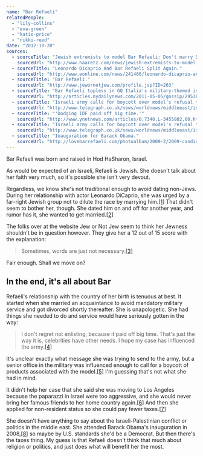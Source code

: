 ```yaml
---
name: "Bar Refaeli"
relatedPeople:
  - "lily-collins"
  - "eva-green"
  - "katie-price"
  - "nikki-reed"
date: "2012-10-20"
sources:
  - sourceTitle: "Jewish extremists to model Bar Refaeli: Don't marry DiCaprio."
    sourceUrl: "http://www.haaretz.com/news/jewish-extremists-to-model-bar-refaeli-don-t-marry-dicaprio-1.266457"
  - sourceTitle: "Leonardo Dicaprio And Bar Refaeli Split Again."
    sourceUrl: "http://www.eonline.com/news/241466/leonardo-dicaprio-and-bar-refaeli-split-again"
  - sourceTitle: "Bar Refaeli."
    sourceUrl: "http://www.jewornotjew.com/profile.jsp?ID=263"
  - sourceTitle: "Bar Refaeli topless in GQ Italia's military-themed issue: Israeli model once labeled a draft-dodger."
    sourceUrl: "http://articles.nydailynews.com/2011-05-05/gossip/29530134_1_bar-refaeli-israeli-model-israeli-fashion"
  - sourceTitle: "Israeli army calls for boycott over model's refusal to serve."
    sourceUrl: "http://www.telegraph.co.uk/news/worldnews/middleeast/israel/6990227/Israeli-army-calls-for-boycott-over-models-refusal-to-serve.html"
  - sourceTitle: "'Dodging IDF paid off big time.'"
    sourceUrl: "http://www.ynetnews.com/articles/0,7340,L-3455802,00.html"
  - sourceTitle: "Israeli army calls for boycott over model's refusal to serve."
    sourceUrl: "http://www.telegraph.co.uk/news/worldnews/middleeast/israel/6990227/Israeli-army-calls-for-boycott-over-models-refusal-to-serve.html"
  - sourceTitle: "Inauguration for Barack Obama."
    sourceUrl: "http://lovebarrefaeli.com/photoalbum/2009-2/2009-candids/washington-dc-with-leo/"
---
```


Bar Refaeli was born and raised in Hod HaSharon, Israel.

As would be expected of an Israeli, Refaeli is Jewish. She doesn't talk about her faith very much, so it's possible she isn't very devout.

Regardless, we know she's not traditional enough to avoid dating non-Jews. During her relationship with actor Leonardo DiCaprio, she was urged by a far-right Jewish group not to dilute the race by marrying him.<a class="source-citation" href="http://www.haaretz.com/news/jewish-extremists-to-model-bar-refaeli-don-t-marry-dicaprio-1.266457" title="Jewish extremists to model Bar Refaeli: Don&apos;t marry DiCaprio.">[1]</a> That didn't seem to bother her, though. She dated him on and off for another year, and rumor has it, she wanted to get married.<a class="source-citation" href="http://www.eonline.com/news/241466/leonardo-dicaprio-and-bar-refaeli-split-again" title="Leonardo Dicaprio And Bar Refaeli Split Again.">[2]</a>

The folks over at the website Jew or Not Jew seem to think her Jewness shouldn't be in question however. They give her a 12 out of 15 score with the explanation:

>Sometimes, words are just not necessary.<a class="source-citation" href="http://www.jewornotjew.com/profile.jsp?ID=263" title="Bar Refaeli.">[3]</a>

Fair enough. Shall we move on?


## In the end, it's all about Bar

Refaeli's relationship with the country of her birth is tenuous at best. It started when she married an acquaintance to avoid mandatory military service and got divorced shortly thereafter. She is unapologetic. She had things she needed to do and service would have seriously gotten in the way:

>I don't regret not enlisting, because it paid off big time. That's just the way it is, celebrities have other needs. I hope my case has influenced the army.<a class="source-citation" href="http://articles.nydailynews.com/2011-05-05/gossip/29530134_1_bar-refaeli-israeli-model-israeli-fashion" title="Bar Refaeli topless in GQ Italia&apos;s military-themed issue: Israeli model once labeled a draft-dodger.">[4]</a>

It's unclear exactly what message she was trying to send to the army, but a senior office in the military was influenced enough to call for a boycott of products associated with the model.<a class="source-citation" href="http://www.telegraph.co.uk/news/worldnews/middleeast/israel/6990227/Israeli-army-calls-for-boycott-over-models-refusal-to-serve.html" title="Israeli army calls for boycott over model&apos;s refusal to serve.">[5]</a> I'm guessing that's not what she had in mind.

It didn't help her case that she said she was moving to Los Angeles because the paparazzi in Israel were too aggressive, and she would never bring her famous friends to her home country again.<a class="source-citation" href="http://www.ynetnews.com/articles/0,7340,L-3455802,00.html" title="&apos;Dodging IDF paid off big time.&apos;">[6]</a> And then she applied for non-resident status so she could pay fewer taxes.<a class="source-citation" href="http://www.telegraph.co.uk/news/worldnews/middleeast/israel/6990227/Israeli-army-calls-for-boycott-over-models-refusal-to-serve.html" title="Israeli army calls for boycott over model&apos;s refusal to serve.">[7]</a>

She doesn't have anything to say about the Israeli-Palestinian conflict or politics in the middle east. She attended Barack Obama's inauguration in 2008,<a class="source-citation" href="http://lovebarrefaeli.com/photoalbum/2009-2/2009-candids/washington-dc-with-leo/" title="Inauguration for Barack Obama.">[8]</a> so maybe by U.S. standards she'd be a Democrat. But then there's the taxes thing. My guess is that Refaeli doesn't think that much about religion or politics, and just does what will benefit her the most.